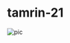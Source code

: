 # tamrin-21

![pic](https://user-images.githubusercontent.com/80619179/139470734-84d39d6d-232b-4ae3-908d-d42257eeae45.jpg)

